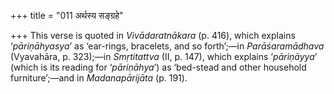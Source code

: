 +++
title = "011 अर्थस्य सङ्ग्रहे"

+++
This verse is quoted in *Vivādaratnākara* (p. 416), which explains
‘*pāriṇāhyasya*’ as ‘ear-rings, bracelets, and so forth’;—in
*Parāśaramādhava* (Vyavahāra, p. 323);—in *Smṛtitattva* (II, p. 147),
which explains ‘*pāriṇāyya*’ (which is its reading for ‘*pāriṇāhya*’) as
‘bed-stead and other household furniture’;—and in *Madanapārijāta* (p.
191).


